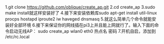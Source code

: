 1.git clone https://github.com/oblique/create_ap.git
2.cd create_ap
3.sudo make install就这样安装好了
4.接下来安装依赖库sudo apt-get install util-linux procps hostapd iproute2 iw haveged dnsmasq
5.就这么简单几个命令就能安装好全部环境
6.接下来保证你的网线插在pi3上并且能上网就行了。输入下面的命令启动无线AP：
sudo create_ap wlan0 eth0 热点名 密码
7.开机自启，添加到
/etc/rc.local
